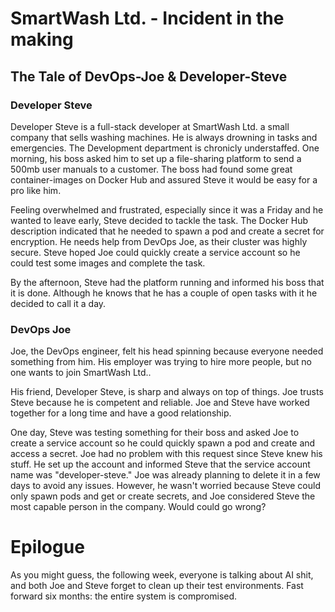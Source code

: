 # SmartWash Ltd. - Incident in the making
## The Tale of DevOps-Joe & Developer-Steve
### Developer Steve
Developer Steve is a full-stack developer at SmartWash Ltd. a small company that sells washing machines. He is always drowning in tasks and emergencies. The Development department is chronicly understaffed. One morning, his boss asked him to set up a file-sharing platform to send a 500mb user manuals to a customer. The boss had found some great container-images on Docker Hub and assured Steve it would be easy for a pro like him.

Feeling overwhelmed and frustrated, especially since it was a Friday and he wanted to leave early, Steve decided to tackle the task. The Docker Hub description indicated that he needed to spawn a pod and create a secret for encryption. He needs help from DevOps Joe, as their cluster was highly secure. Steve hoped Joe could quickly create a service account so he could test some images and complete the task.

By the afternoon, Steve had the platform running and informed his boss that it is done. Although he knows that he has a couple of open tasks with it he decided to call it a day.

### DevOps Joe
Joe, the DevOps engineer, felt his head spinning because everyone needed something from him. His employer was trying to hire more people, but no one wants to join SmartWash Ltd..

His friend, Developer Steve, is sharp and always on top of things. Joe trusts Steve because he is competent and reliable. Joe and Steve have worked together for a long time and have a good relationship.

One day, Steve was testing something for their boss and asked Joe to create a service account so he could quickly spawn a pod and create and access a secret. Joe had no problem with this request since Steve knew his stuff. He set up the account and informed Steve that the service account name was "developer-steve." Joe was already planning to delete it in a few days to avoid any issues. However, he wasn't worried because Steve could only spawn pods and get or create secrets, and Joe considered Steve the most capable person in the company. Would could go wrong?  

# Epilogue
As you might guess, the following week, everyone is talking about AI shit, and both Joe and Steve forget to clean up their test environments.
Fast forward six months: the entire system is compromised.

